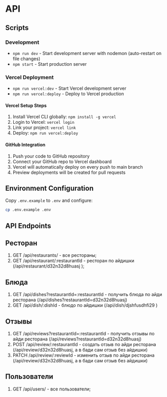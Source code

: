 # API

## Scripts

### Development

- `npm run dev` - Start development server with nodemon (auto-restart on file changes)
- `npm start` - Start production server

### Vercel Deployment

- `npm run vercel:dev` - Start Vercel development server
- `npm run vercel:deploy` - Deploy to Vercel production

#### Vercel Setup Steps

1. Install Vercel CLI globally: `npm install -g vercel`
2. Login to Vercel: `vercel login`
3. Link your project: `vercel link`
4. Deploy: `npm run vercel:deploy`

#### GitHub Integration

1. Push your code to GitHub repository
2. Connect your GitHub repo to Vercel dashboard
3. Vercel will automatically deploy on every push to main branch
4. Preview deployments will be created for pull requests

## Environment Configuration

Copy `.env.example` to `.env` and configure:

```bash
cp .env.example .env
```

## API Endpoints

## Ресторан

1. GET /api/restaurants/ - все рестораны;
2. GET /api/restaurant/:restaurantId - ресторан по айдишки (/api/restaurant/d32n32d8huasj );

## Блюда

1. GET /api/dishes?restaurantId=:restaurantId - получить блюда по айди ресторана (/api/dishes?restaurantId=d32n32d8huasj)
2. GET /api/dish/:dishId - блюдо по айдишки (/api/dish/djshfusdhfi29 )

## Отзывы

1. GET /api/reviews?restaurantId=:restaurantId - получить отзывы по айди ресторана (/api/reviews?restaurantId=d32n32d8huasj)
2. POST /api/review/:restaurantId - создать отзыв по айди ресторана (/api/review/d32n32d8huasj, а в бади сам отзыв без айдишки)
3. PATCH /api/review/:reviewId - изменить отзыв по айди ресторана (/api/review/d32n32d8huasj, а в бади сам отзыв без айдишки)

## Пользователи

1. GET /api/users/ - все пользователи;
